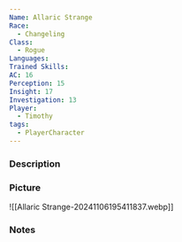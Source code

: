 ```yaml
---
Name: Allaric Strange
Race:
  - Changeling
Class:
  - Rogue
Languages: 
Trained Skills: 
AC: 16
Perception: 15
Insight: 17
Investigation: 13
Player:
  - Timothy
tags:
  - PlayerCharacter
---
```



### Description


### Picture
![[Allaric Strange-20241106195411837.webp]]

### Notes

